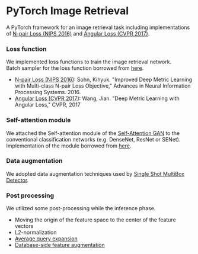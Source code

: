 # PyTorch Image Retrieval  
A PyTorch framework for an image retrieval task including implementations of [N-pair Loss (NIPS 2016)](http://papers.nips.cc/paper/6199-improved-deep-metric-learning-with-multi-class-n-pair-loss-objective) and [Angular Loss (CVPR 2017)](https://arxiv.org/pdf/1708.01682.pdf).

### Loss function
We implemented loss functions to train the image retrieval network.  
Batch sampler for the loss function borrowed from [here](https://github.com/adambielski/siamese-triplet).
- [N-pair Loss (NIPS 2016)](http://papers.nips.cc/paper/6199-improved-deep-metric-learning-with-multi-class-n-pair-loss-objective): Sohn, Kihyuk. "Improved Deep Metric Learning with Multi-class N-pair Loss Objective," Advances in Neural Information
    Processing Systems. 2016.
- [Angular Loss (CVPR 2017)](https://arxiv.org/pdf/1708.01682.pdf): Wang, Jian. "Deep Metric Learning with Angular Loss," CVPR, 2017

### Self-attention module
We attached the Self-attention module of the [Self-Attention GAN](https://arxiv.org/abs/1805.08318) to the conventional classification networks (e.g. DenseNet, ResNet or SENet).  
Implementation of the module borrowed from [here](https://github.com/heykeetae/Self-Attention-GAN).

### Data augmentation
We adopted data augmentation techniques used by [Single Shot MultiBox Detector](https://arxiv.org/abs/1512.02325).

### Post processing
We utilized some post-processing while the inference phase.
- Moving the origin of the feature space to the center of the feature vectors
- L2-normalization
- [Average query expansion](https://www.robots.ox.ac.uk/~vgg/publications/papers/chum07b.pdf)
- [Database-side feature augmentation](https://arxiv.org/pdf/1610.07940.pdf)
